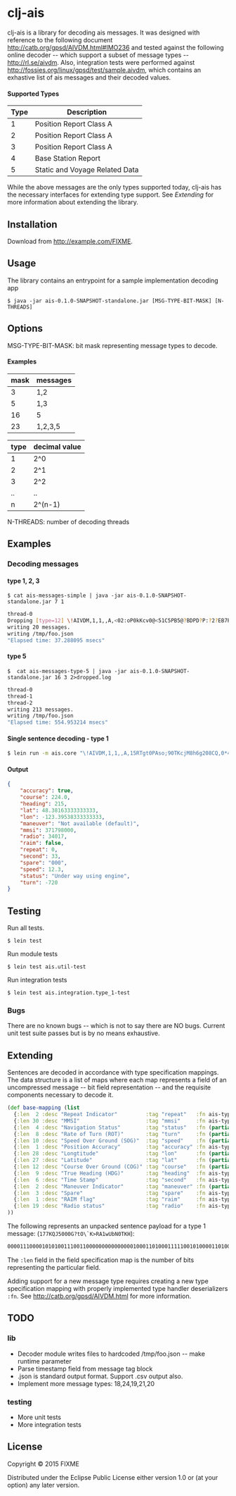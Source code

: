 # clj-ais

clj-ais is a library for decoding ais messages.  It was designed with reference to the following document http://catb.org/gpsd/AIVDM.html#IMO236 and tested against the following online decoder -- which support a subset of message types -- http://rl.se/aivdm.  Also, integration tests were performed against http://fossies.org/linux/gpsd/test/sample.aivdm, which contains an exhastive list of ais messages and their decoded values.


#### Supported Types
| Type | Description                    |
| ---- | ------------------------------ |
| 1    | Position Report Class A        |
| 2    | Position Report Class A        |
| 3    | Position Report Class A        |
| 4    | Base Station Report            |
| 5    | Static and Voyage Related Data |

While the above messages are the only types supported today, clj-ais has the necessary interfaces for extending type support.  See _Extending_ for more information about extending the library.

## Installation

Download from http://example.com/FIXME.

## Usage

The library contains an entrypoint for a sample implementation decoding app

    $ java -jar ais-0.1.0-SNAPSHOT-standalone.jar [MSG-TYPE-BIT-MASK] [N-THREADS]

## Options

MSG-TYPE-BIT-MASK: bit mask representing message types to decode.

#### Examples
| mask | messages |
|------|----------|
|  3   |   1,2    |
|  5   |   1,3    |
| 16   |    5     |
| 23   | 1,2,3,5  |

| type | decimal value |
|------|---------------|
| 1    |      2^0      |
| 2    |      2^1      |
| 3    |      2^2      |
| ..   |      ..       |
| n    |    2^(n-1)    |

N-THREADS:         number of decoding threads

## Examples

###  Decoding messages
#### type 1, 2, 3 

    $ cat ais-messages-simple | java -jar ais-0.1.0-SNAPSHOT-standalone.jar 7 1

```bash
thread-0
Dropping [type=12] \!AIVDM,1,1,,A,<02:oP0kKcv0@<51C5PB5@?BDPD?P:?2?EB7PDB16693P381>>5<PikP,0*37
writing 20 messages.
writing /tmp/foo.json
"Elapsed time: 37.288095 msecs"

```
  
#### type 5
    $  cat ais-messages-type-5 | java -jar ais-0.1.0-SNAPSHOT-standalone.jar 16 3 2>dropped.log

```bash
thread-0
thread-1
thread-2
writing 213 messages.
writing /tmp/foo.json
"Elapsed time: 554.953214 msecs"
```

#### Single sentence decoding - type 1
```bash
$ lein run -m ais.core "\!AIVDM,1,1,,A,15RTgt0PAso;90TKcjM8h6g208CQ,0*4A" | python -m json.tool
```

#### Output
```json
{
    "accuracy": true, 
    "course": 224.0, 
    "heading": 215, 
    "lat": 48.38163333333333, 
    "lon": -123.39538333333333, 
    "maneuver": "Not available (default)", 
    "mmsi": 371798000, 
    "radio": 34017, 
    "raim": false, 
    "repeat": 0, 
    "second": 33, 
    "spare": "000", 
    "speed": 12.3, 
    "status": "Under way using engine", 
    "turn": -720
}
```

## Testing

Run all tests.

    $ lein test

Run module tests

    $ lein test ais.util-test

Run integration tests

    $ lein test ais.integration.type_1-test

### Bugs
There are no known bugs -- which is not to say there are NO bugs.  Current unit test suite passes but is by no means exhaustive.

## Extending

Sentences are decoded in accordance with type specification mappings.  The data structure is a list of maps where each map represents a field of an uncompressed message -- bit field representation -- and the requisite components necessary to decode it.

```clojure
(def base-mapping (list
  {:len  2 :desc "Repeat Indicator"         :tag "repeat"   :fn ais-types/u}
  {:len 30 :desc "MMSI"                     :tag "mmsi"     :fn ais-types/u}
  {:len  4 :desc "Navigation Status"        :tag "status"   :fn (partial ais-types/e ais-vocab/navigation-status)}
  {:len  8 :desc "Rate of Turn (ROT)"       :tag "turn"     :fn (partial ais-types/I (/ 1.0 4.733) 3 #(* %1 %1))}
  {:len 10 :desc "Speed Over Ground (SOG)"  :tag "speed"    :fn (partial ais-types/U (/ 1.0 10) 1)}
  {:len  1 :desc "Position Accuracy"        :tag "accuracy" :fn ais-types/b}
  {:len 28 :desc "Longtitude"               :tag "lon"      :fn (partial ais-types/I (/ 1.0 600000) 4)}
  {:len 27 :desc "Latitude"                 :tag "lat"      :fn (partial ais-types/I (/ 1.0 600000) 4)}
  {:len 12 :desc "Course Over Ground (COG)" :tag "course"   :fn (partial ais-types/U (/ 1.0 10) 1)}
  {:len  9 :desc "True Heading (HDG)"       :tag "heading"  :fn ais-types/u}
  {:len  6 :desc "Time Stamp"               :tag "second"   :fn ais-types/u}
  {:len  2 :desc "Maneuver Indicator"       :tag "maneuver" :fn (partial ais-types/e ais-vocab/maneuver-indicator)}
  {:len  3 :desc "Spare"                    :tag "spare"    :fn ais-types/x}
  {:len  1 :desc "RAIM flag"                :tag "raim"     :fn ais-types/b}
  {:len 19 :desc "Radio status"             :tag "radio"    :fn ais-types/u}
))
```

The following represents an unpacked sentence payload for a type 1 message: (```177KQJ5000G?tO\`K>RA1wUbN0TKH```):
```bash
000011100001010100111001100000000000000010001101000111110010100001101000010000011101001011100000000000000001010001001000000100111001001100100000000101011100101100000000000000000000000000000000000000000000000000000000000000000001001111000001111010000000001011001011000110101111001111000000001111100010010101000001010000011000001000000001110100100001010001
```
The ```:len``` field in the field specification map is the number of bits representing the particular field.

Adding support for a new message type requires creating a new type specification mapping with properly implemented type handler deserializers ```:fn```.  See http://catb.org/gpsd/AIVDM.html for more information.

## TODO
### lib
- Decoder module writes files to hardcoded /tmp/foo.json  -- make runtime parameter
- Parse timestamp field from message tag block
- .json is standard output format.  Support .csv output also.
- Implement more message types: 18,24,19,21,20

### testing
- More unit tests
- More integration tests



## License

Copyright © 2015 FIXME

Distributed under the Eclipse Public License either version 1.0 or (at
your option) any later version.

